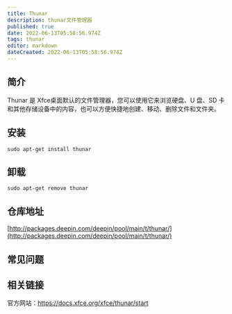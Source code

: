 ```yaml
---
title: Thunar
description: thunar文件管理器
published: true
date: 2022-06-13T05:58:56.974Z
tags: thunar
editor: markdown
dateCreated: 2022-06-13T05:58:56.974Z
---
```


## 简介

Thunar 是 Xfce桌面默认的文件管理器，您可以使用它来浏览硬盘、U 盘、SD 卡和其他存储设备中的内容，也可以方便快捷地创建、移动、删除文件和文件夹。

## 安装

`sudo apt-get install thunar`

## 卸载

`sudo apt-get remove thunar`

## 仓库地址

[http://packages.deepin.com/deepin/pool/main/t/thunar/](http://packages.deepin.com/deepin/pool/main/t/thunar/)

## 常见问题

## 相关链接
官方网站：https://docs.xfce.org/xfce/thunar/start